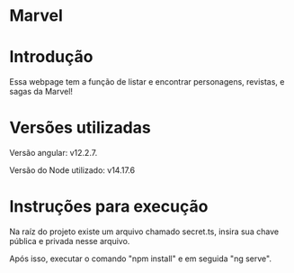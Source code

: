 # Marvel

# Introdução

Essa webpage tem a função de listar e encontrar personagens, revistas, e sagas da Marvel!

# Versões utilizadas

Versão angular: v12.2.7.

Versão do Node utilizado: v14.17.6

# Instruções para execução

Na raíz do projeto existe um arquivo chamado secret.ts, insira sua chave pública e privada nesse arquivo.

Após isso, executar o comando "npm install" e em seguida "ng serve".
